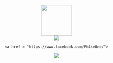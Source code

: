 <div id = "header" align = "center">
  <img src = "https://media.giphy.com/media/13HgwGsXF0aiGY/giphy.gif" width = "100"/>
</div>

<div id = "body" align = "center">
  <a href = "https://www.linkedin.com/in/edzie-mari-navarra-075330264/">
  <img src = "https://img.shields.io/badge/LinkedIn-blue?logo=linkedin&logoColor=white&style=for-the-badge"/>
  </a>
  
    <a href = "https://www.facebook.com/Ph4se0ne/">
  <img src = "https://img.shields.io/badge/FaceBook-informational?logo=Facebook&logoColor=white&style=for-the-badge"/>
  </a>

</div>
